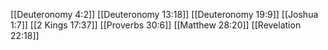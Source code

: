 [[Deuteronomy 4:2]]
[[Deuteronomy 13:18]]
[[Deuteronomy 19:9]]
[[Joshua 1:7]]
[[2 Kings 17:37]]
[[Proverbs 30:6]]
[[Matthew 28:20]]
[[Revelation 22:18]]
